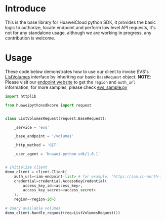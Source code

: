 # Introduce

This is the base library for HuaweiCloud python SDK, it provides the
basic logic to authorize, locate endpoint and perform low level API
requests, it's not for any standalone usage, although we are working
in progress, any contribution is welcome.

# Usage

These code below demonstrates how to use our client to invoke
EVS's [ListVolumes](https://support.huaweicloud.com/api-evs/zh-cn_topic_0058762430.html)
interface by inheriting
our basic ``BaseRequest`` object.
**NOTE**: Please visit our [endpoint website](https://developer.huaweicloud.com/endpoint)
to get the ``region`` and ``auth_url`` information, for
more samples, please check [evs_sample.py](samples/evs_sample.py)

```python
import httplib

from huaweipythonsdkcore import request


class ListVolumesRequest(request.BaseRequest):

    _service = 'evs'

    _base_endpoint = '/volumes'

    _http_method = 'GET'

    _user_agent = 'huawei-python-sdk/1.0.1'


# Initialize client
demo_client = client.Client(
    auth_url=<iam-endpoint-list> # for example, 'https://iam.cn-north-1.myhwclouds.com:443/v3',
    credential=credential.AccessKeyCredential(
        access_key_id=<access_key>,
        access_key_secret=<access_secret>
    ),
    region=<region-id>)

# Query available volumes
demo_client.handle_request(req=ListVolumesRequest())

```
